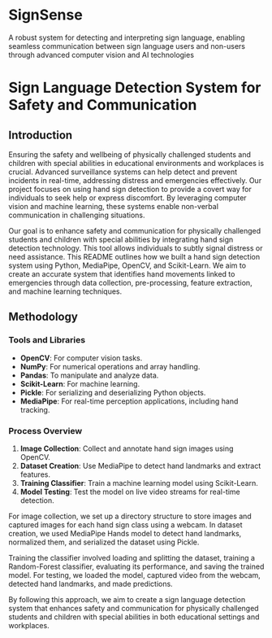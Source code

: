 # SignSense
A robust system for detecting and interpreting sign language, enabling seamless communication between sign language users and non-users through advanced computer vision and AI technologies
# Sign Language Detection System for Safety and Communication

## Introduction

Ensuring the safety and wellbeing of physically challenged students and children with special abilities in educational environments and workplaces is crucial. Advanced surveillance systems can help detect and prevent incidents in real-time, addressing distress and emergencies effectively. Our project focuses on using hand sign detection to provide a covert way for individuals to seek help or express discomfort. By leveraging computer vision and machine learning, these systems enable non-verbal communication in challenging situations.

Our goal is to enhance safety and communication for physically challenged students and children with special abilities by integrating hand sign detection technology. This tool allows individuals to subtly signal distress or need assistance. This README outlines how we built a hand sign detection system using Python, MediaPipe, OpenCV, and Scikit-Learn. We aim to create an accurate system that identifies hand movements linked to emergencies through data collection, pre-processing, feature extraction, and machine learning techniques.

## Methodology

### Tools and Libraries

- **OpenCV**: For computer vision tasks.
- **NumPy**: For numerical operations and array handling.
- **Pandas**: To manipulate and analyze data.
- **Scikit-Learn**: For machine learning.
- **Pickle**: For serializing and deserializing Python objects.
- **MediaPipe**: For real-time perception applications, including hand tracking.

### Process Overview

1. **Image Collection**: Collect and annotate hand sign images using OpenCV.
2. **Dataset Creation**: Use MediaPipe to detect hand landmarks and extract features.
3. **Training Classifier**: Train a machine learning model using Scikit-Learn.
4. **Model Testing**: Test the model on live video streams for real-time detection.

For image collection, we set up a directory structure to store images and captured images for each hand sign class using a webcam. In dataset creation, we used MediaPipe Hands model to detect hand landmarks, normalized them, and serialized the dataset using Pickle.

Training the classifier involved loading and splitting the dataset, training a Random-Forest classifier, evaluating its performance, and saving the trained model. For testing, we loaded the model, captured video from the webcam, detected hand landmarks, and made predictions.

By following this approach, we aim to create a sign language detection system that enhances safety and communication for physically challenged students and children with special abilities in both educational settings and workplaces.
